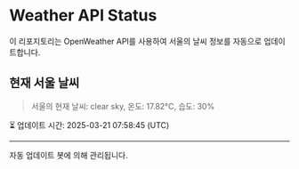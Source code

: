 
# Weather API Status

이 리포지토리는 OpenWeather API를 사용하여 서울의 날씨 정보를 자동으로 업데이트합니다.

## 현재 서울 날씨
> 서울의 현재 날씨: clear sky, 온도: 17.82°C, 습도: 30%

⏳ 업데이트 시간: 2025-03-21 07:58:45 (UTC)

---
자동 업데이트 봇에 의해 관리됩니다.
